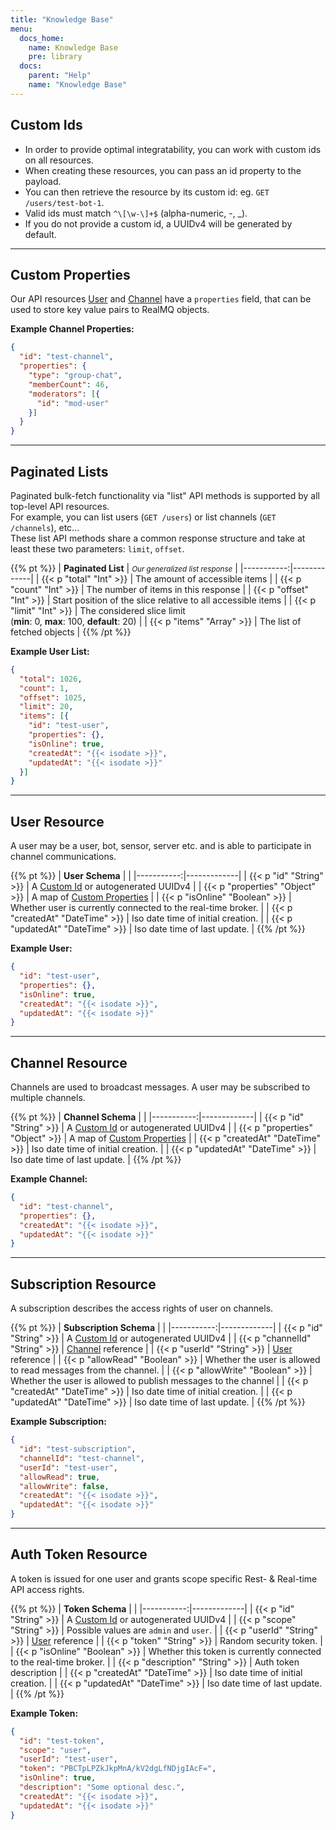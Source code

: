 ```yaml
---
title: "Knowledge Base"
menu:
  docs_home:
    name: Knowledge Base
    pre: library
  docs:
    parent: "Help"
    name: "Knowledge Base"
---
```


## Custom Ids

* In order to provide optimal integratability, you can work with custom ids on all resources.
* When creating these resources, you can pass an id property to the payload.
* You can then retrieve the resource by its custom id: eg. `GET /users/test-bot-1`.
* Valid ids must match `^\[\w-\]+$` (alpha-numeric, -, _).
* If you do not provide a custom id, a UUIDv4 will be generated by default.

---

## Custom Properties

Our API resources [User](#user-resource) and [Channel](#channel-resource) have a `properties` field, that can be used
to store key value pairs to RealMQ objects.

**Example Channel Properties:**
```json
{
  "id": "test-channel",
  "properties": {
    "type": "group-chat",
    "memberCount": 46,
    "moderators": [{
      "id": "mod-user"
    }]
  }
}
```

---

## Paginated Lists

Paginated bulk-fetch functionality via "list" API methods is supported by all top-level API resources.<br>
For example, you can list users (`GET /users`) or list channels (`GET /channels`), etc...<br>
These list API methods share a common response structure and take at least these two parameters: `limit`, `offset`.<br>

{{% pt %}}
| **Paginated List** | _<small>Our generalized list response</small>_ |
|-----------:|-------------|
| {{< p "total" "Int" >}} | The amount of accessible items |
| {{< p "count" "Int" >}} | The number of items in this response |
| {{< p "offset" "Int" >}} | Start position of the slice relative to all accessible items |
| {{< p "limit" "Int" >}} | The considered slice limit<br>(**min**: 0, **max**: 100, **default**: 20) |
| {{< p "items" "Array" >}} | The list of fetched objects |
{{% /pt %}}

**Example User List:**
```json
{
  "total": 1026,
  "count": 1,
  "offset": 1025,
  "limit": 20,
  "items": [{
    "id": "test-user",
    "properties": {},
    "isOnline": true,
    "createdAt": "{{< isodate >}}",
    "updatedAt": "{{< isodate >}}"
  }]
}
```

---

## User Resource

A user may be a user, bot, sensor, server etc. and is able to participate in channel communications.

{{% pt %}}
| **User Schema** | _<small></small>_ |
|-----------:|-------------|
| {{< p "id" "String" >}} | A [Custom Id](#custom-ids) or autogenerated UUIDv4 |
| {{< p "properties" "Object" >}} | A map of [Custom Properties](#custom-properties) |
| {{< p "isOnline" "Boolean" >}} | Whether user is currently connected to the real-time broker. |
| {{< p "createdAt" "DateTime" >}} | Iso date time of initial creation. |
| {{< p "updatedAt" "DateTime" >}} | Iso date time of last update. |
{{% /pt %}}

**Example User:**
```json
{
  "id": "test-user",
  "properties": {},
  "isOnline": true,
  "createdAt": "{{< isodate >}}",
  "updatedAt": "{{< isodate >}}"
}
```

---

## Channel Resource

Channels are used to broadcast messages. A user may be subscribed to multiple channels.

{{% pt %}}
| **Channel Schema** | _<small></small>_ |
|-----------:|-------------|
| {{< p "id" "String" >}} | A [Custom Id](#custom-ids) or autogenerated UUIDv4 |
| {{< p "properties" "Object" >}} | A map of [Custom Properties](#custom-properties) |
| {{< p "createdAt" "DateTime" >}} | Iso date time of initial creation. |
| {{< p "updatedAt" "DateTime" >}} | Iso date time of last update. |
{{% /pt %}}

**Example Channel:**
```json
{
  "id": "test-channel",
  "properties": {},
  "createdAt": "{{< isodate >}}",
  "updatedAt": "{{< isodate >}}"
}
```

---

## Subscription Resource

A subscription describes the access rights of user on channels.

{{% pt %}}
| **Subscription Schema** | _<small></small>_ |
|-----------:|-------------|
| {{< p "id" "String" >}} | A [Custom Id](#custom-ids) or autogenerated UUIDv4 |
| {{< p "channelId" "String" >}} | [Channel](#channel-resource) reference |
| {{< p "userId" "String" >}} | [User](#user-resource) reference |
| {{< p "allowRead" "Boolean" >}} | Whether the user is allowed to read messages from the channel. |
| {{< p "allowWrite" "Boolean" >}} | Whether the user is allowed to publish messages to the channel |
| {{< p "createdAt" "DateTime" >}} | Iso date time of initial creation. |
| {{< p "updatedAt" "DateTime" >}} | Iso date time of last update. |
{{% /pt %}}

**Example Subscription:**
```json
{
  "id": "test-subscription",
  "channelId": "test-channel",
  "userId": "test-user",
  "allowRead": true,
  "allowWrite": false,
  "createdAt": "{{< isodate >}}",
  "updatedAt": "{{< isodate >}}"
}
```

---

## Auth Token Resource

A token is issued for one user and grants scope specific Rest- & Real-time API access rights.

{{% pt %}}
| **Token Schema** | _<small></small>_ |
|-----------:|-------------|
| {{< p "id" "String" >}} | A [Custom Id](#custom-ids) or autogenerated UUIDv4 |
| {{< p "scope" "String" >}} | Possible values are `admin` and `user`. |
| {{< p "userId" "String" >}} | [User](#user-resource) reference |
| {{< p "token" "String" >}} | Random security token. |
| {{< p "isOnline" "Boolean" >}} | Whether this token is currently connected to the real-time broker. |
| {{< p "description" "String" >}} | Auth token description |
| {{< p "createdAt" "DateTime" >}} | Iso date time of initial creation. |
| {{< p "updatedAt" "DateTime" >}} | Iso date time of last update. |
{{% /pt %}}

**Example Token:**
```json
{
  "id": "test-token",
  "scope": "user",
  "userId": "test-user",
  "token": "PBCTpLPZkJkpMnA/kV2dgLfNDjgIAcF=",
  "isOnline": true,
  "description": "Some optional desc.",
  "createdAt": "{{< isodate >}}",
  "updatedAt": "{{< isodate >}}"
}
```
